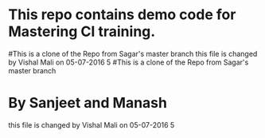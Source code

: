 
# This repo contains demo code for Mastering CI training.
#This is a clone of the Repo from Sagar's master branch
this file is changed by Vishal Mali on 05-07-2016 5
#This is a clone of the Repo from Sagar's master branch
# By Sanjeet and Manash

this file is changed by Vishal Mali on 05-07-2016 5

